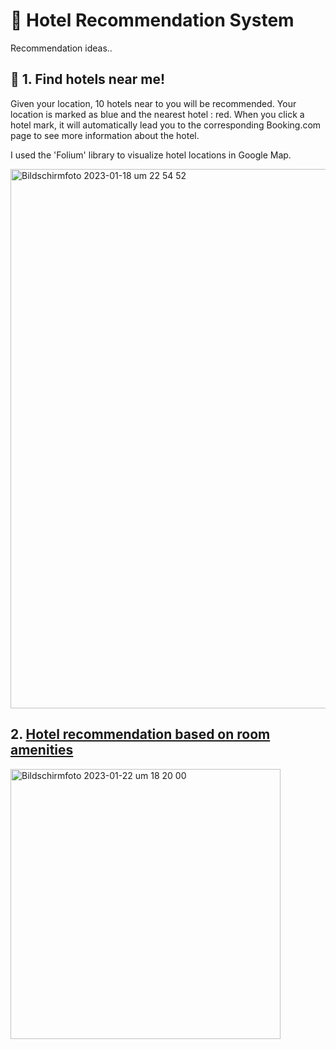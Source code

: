 # 🏨 Hotel Recommendation System

Recommendation ideas.. 

## 📍 1. Find hotels near me! 

  Given your location, 10 hotels near to you will be recommended. Your location is marked as blue and the nearest hotel : red. 
  When you click a hotel mark, it will automatically lead you to the corresponding Booking.com page to see more information about the hotel. 
  
  I used the 'Folium' library to visualize hotel locations in Google Map. 
  
<img width="863" alt="Bildschirmfoto 2023-01-18 um 22 54 52" src="https://user-images.githubusercontent.com/70292353/213303936-5cbea503-1b62-413f-b89f-e1e3a5df343a.png">

## 2. [Hotel recommendation based on room amenities](https://github.com/risa1796/Hotel-Recommendation-System/blob/main/Hotels_recommendation.ipynb)

  
<img width="432" alt="Bildschirmfoto 2023-01-22 um 18 20 00" src="https://user-images.githubusercontent.com/70292353/213930131-2aff2ade-af9d-40ce-92e1-6a1025f4a94d.png">
